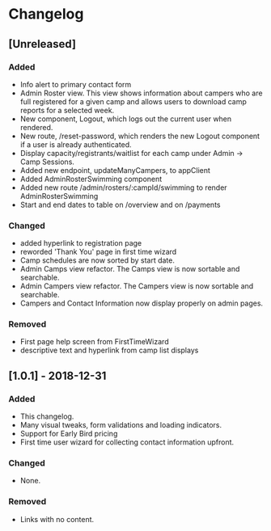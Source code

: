 # Changelog

## [Unreleased]

### Added

- Info alert to primary contact form
- Admin Roster view. This view shows information about campers who are full registered for a given camp and allows users to download camp reports for a selected week.
- New component, Logout, which logs out the current user when rendered.
- New route, /reset-password, which renders the new Logout component if a user is already authenticated.
- Display capacity/registrants/waitlist for each camp under Admin -> Camp Sessions.
- Added new endpoint, updateManyCampers, to appClient
- Added AdminRosterSwimming component
- Added new route /admin/rosters/:campId/swimming to render AdminRosterSwimming
- Start and end dates to table on /overview and on /payments

### Changed

- added hyperlink to registration page
- reworded 'Thank You' page in first time wizard
- Camp schedules are now sorted by start date.
- Admin Camps view refactor. The Camps view is now sortable and searchable.
- Admin Campers view refactor. The Campers view is now sortable and searchable.
- Campers and Contact Information now display properly on admin pages.

### Removed

- First page help screen from FirstTimeWizard
- descriptive text and hyperlink from camp list displays

## [1.0.1] - 2018-12-31

### Added

- This changelog.
- Many visual tweaks, form validations and loading indicators.
- Support for Early Bird pricing
- First time user wizard for collecting contact information upfront.

### Changed

- None.

### Removed

- Links with no content.

